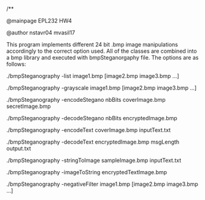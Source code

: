 /**

@mainpage EPL232 HW4

@author nstavr04 mvasil17


This program implements different 24 bit .bmp image manipulations accordingly to the correct option used.
All of the classes are combined into a bmp library and executed with bmpSteganorgaphy file. The options are as follows:

./bmpSteganography -list image1.bmp [image2.bmp image3.bmp ...]

./bmpSteganography -grayscale image1.bmp [image2.bmp image3.bmp ...]

./bmpSteganography -encodeStegano nbBits coverImage.bmp secretImage.bmp

./bmpSteganography -decodeStegano nbBits encryptedImage.bmp

./bmpSteganography -encodeText coverImage.bmp inputText.txt

./bmpSteganography -decodeText encryptedImage.bmp msgLength output.txt

./bmpSteganography -stringToImage sampleImage.bmp inputText.txt

./bmpSteganography -imageToString encryptedTextImage.bmp

./bmpSteganography -negativeFilter image1.bmp [image2.bmp image3.bmp ...]
